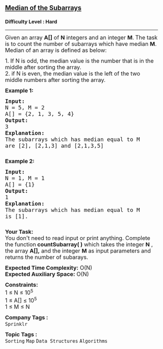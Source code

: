 <h2><a href="https://www.geeksforgeeks.org/problems/median-of-the-subarrays--170647/1?page=5&difficulty=Hard&sortBy=submissions">Median of the Subarrays</a></h2><h3>Difficulty Level : Hard</h3><hr><div class="problems_problem_content__Xm_eO"><p><span style="font-size:18px">Given an array&nbsp;<strong>A[]</strong>&nbsp;of&nbsp;<strong>N</strong>&nbsp;integers and an integer <strong>M</strong>.<strong>&nbsp;</strong>The task is to count the number of subarrays which have median <strong>M</strong>.<br>
Median of an array is defined as below:</span></p>

<p><span style="font-size:18px">1. If N is odd, the median value is the number that is in the middle after sorting the array.<br>
2. if N is even,&nbsp;the median value is the left of the two middle numbers after sorting the array.&nbsp;</span></p>

<p><span style="font-size:18px"><strong>Example 1:</strong></span></p>

<pre><span style="font-size:18px"><strong>Input:</strong>
N = 5, M = 2
A[] = {2, 1, 3, 5, 4}
<strong>Output:</strong> 
3
<strong>Explanation: 
</strong>The subarrays which has median equal to M
are [2], [2,1,3] and [2,1,3,5]
</span>
</pre>

<p><span style="font-size:18px"><strong>Example 2:</strong></span></p>

<pre><span style="font-size:18px"><strong>Input:
</strong>N = 1, M = 1
A[] = {1}
<strong>Output: 
</strong>1
<strong>Explanation: 
</strong>The subarrays which has median equal to M
is [1].
</span>
</pre>

<p><span style="font-size:18px"><strong>Your Task:&nbsp;</strong><br>
You don't need to read input or print anything. Complete the function<strong>&nbsp;countSubarray( )</strong>&nbsp;which takes the integer&nbsp;<strong>N</strong>&nbsp;, the array&nbsp;<strong>A[],</strong>&nbsp;and the integer&nbsp;<strong>M</strong>&nbsp;as input parameters and returns the number of subarays.&nbsp;</span></p>

<p><span style="font-size:18px"><strong>Expected Time Complexity:</strong>&nbsp;O(N)<br>
<strong>Expected Auxiliary Space:</strong>&nbsp;O(N)</span></p>

<p><span style="font-size:18px"><strong>Constraints:</strong><br>
1 ≤ N&nbsp;≤&nbsp;10<sup>5</sup><br>
1 ≤ A[]&nbsp;≤ 10<sup>5</sup><br>
1 ≤ M&nbsp;≤ N</span></p>
</div><p><span style=font-size:18px><strong>Company Tags : </strong><br><code>Sprinklr</code>&nbsp;<br><p><span style=font-size:18px><strong>Topic Tags : </strong><br><code>Sorting</code>&nbsp;<code>Map</code>&nbsp;<code>Data Structures</code>&nbsp;<code>Algorithms</code>&nbsp;